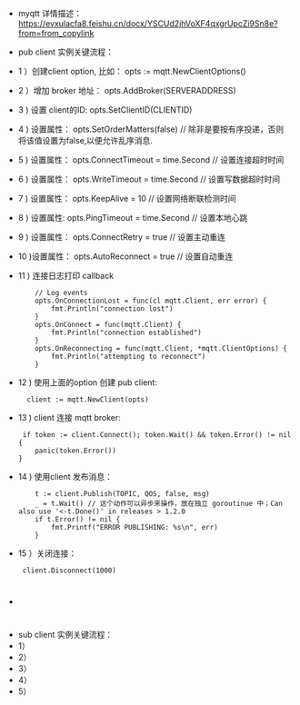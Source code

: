 * myqtt 详情描述：https://evxulacfa8.feishu.cn/docx/YSCUd2jhVoXF4qxgrUpcZi9Sn8e?from=from_copylink
  
* pub client 实例关键流程：
* 1 ）创建client option, 比如： opts := mqtt.NewClientOptions()
* 2 ）增加 broker 地址： opts.AddBroker(SERVERADDRESS)
* 3 ) 设置 client的ID:  opts.SetClientID(CLIENTID)
* 4 ) 设置属性： opts.SetOrderMatters(false) // 除非是要按有序投递，否则将该值设置为false,以便允许乱序消息.
* 5 ) 设置属性： opts.ConnectTimeout = time.Second  // 设置连接超时时间
* 6 ) 设置属性： opts.WriteTimeout = time.Second  // 设置写数据超时时间
* 7 ) 设置属性： opts.KeepAlive = 10    // 设置网络断联检测时间
* 8 ) 设置属性: opts.PingTimeout = time.Second // 设置本地心跳
* 9 ) 设置属性： opts.ConnectRetry = true // 设置主动重连
* 10 )设置属性： opts.AutoReconnect = true // 设置自动重连
* 11 ) 连接日志打印 callback 
    ```
        // Log events
        opts.OnConnectionLost = func(cl mqtt.Client, err error) {
            fmt.Println("connection lost")
        }
        opts.OnConnect = func(mqtt.Client) {
            fmt.Println("connection established")
        }
        opts.OnReconnecting = func(mqtt.Client, *mqtt.ClientOptions) {
            fmt.Println("attempting to reconnect")
        }

    ```
* 12 ) 使用上面的option 创建 pub client:
  ```
    client := mqtt.NewClient(opts)
  ```
  
* 13 ) client 连接 mqtt broker:
    ```
     if token := client.Connect(); token.Wait() && token.Error() != nil {
		panic(token.Error())
	}
    ```

* 14 ) 使用client 发布消息：
    ```
        t := client.Publish(TOPIC, QOS, false, msg)
        _ = t.Wait() // 这个动作可以异步来操作，放在独立 goroutinue 中；Can also use '<-t.Done()' in releases > 1.2.0
        if t.Error() != nil {
			fmt.Printf("ERROR PUBLISHING: %s\n", err)
		}
    ```

* 15 ）关闭连接：
    ```
     client.Disconnect(1000)
    ```

* #
#
* sub client 实例关键流程：
* 1） 
* 2）
* 3）
* 4）
* 5）